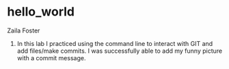 # hello_world
Zaila Foster
1. In this lab I practiced using the command line to interact with GIT and add files/make commits. I was successfully able to add my funny picture with a commit message. 
